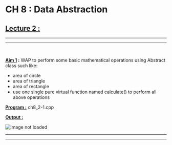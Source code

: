 CH 8 : Data Abstraction
=========================

## **<u>Lecture 2 :**</u>
***
*** 
<br>

**<u>Aim 1</u> :** WAP to perform some basic mathematical operations
using Abstract class such like:
- area of circle
- area of triangle
- area of rectangle
- use one single pure virtual function named
calculate() to perform all above operations

**<u>Program :</u>** ch8_2-1.cpp

**<u>Output :</u>**

![image not loaded](https://user-images.githubusercontent.com/114163699/211460559-3fcfc64f-e4e9-4538-a136-b0cc0da244dc.png)


***
***
